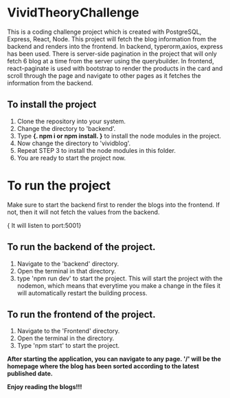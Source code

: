 # VividTheoryChallenge
This is a coding challenge project which is created with PostgreSQL, Express, React, Node.
This project will fetch the blog information from the backend and renders into the frontend.
In backend, typerorm,axios, express has been used. There is server-side pagination in the project that will only fetch 6 blog at a time from the server using the querybuilder. 
In frontend, react-paginate is used with bootstrap to render the products in the card and scroll through the page and navigate to other pages as it fetches the information from the backend.


## To install the project
1. Clone the repository into your system.
2. Change the directory to 'backend'.
3. Type  **{.  npm i or npm install.  }**  to install the node modules in the project.
4. Now change the directory to 'vividblog'.
5. Repeat STEP 3 to install the node modules in this folder.
6. You are ready to start the project now.


# To run the project
Make sure to start the backend first to render the blogs into the frontend. If not, then it will not fetch the values from the backend.

{ It will listen to port:5001}
## To run the backend of the project.
1. Navigate to the 'backend' directory.
2. Open the terminal in that directory.
3. type 'npm run dev' to start the project. This will start the project with the nodemon, which means that everytime you make a change in the files it will automatically restart the building process.


## To run the frontend of the project.

1. Navigate to the 'Frontend' directory.
2. Open the terminal in the directory.
3. Type 'npm start' to start the project.

**After starting the application, you can navigate to any page. '/' will be the homepage where the blog has been sorted according to the latest published date.**


**Enjoy reading the blogs!!!**
